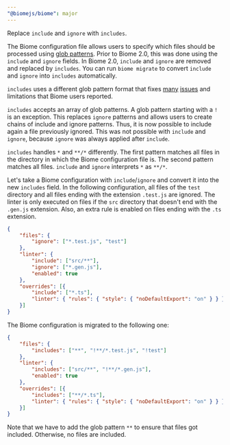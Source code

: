 ```yaml
---
"@biomejs/biome": major
---
```


Replace `include` and `ignore` with `includes`.

The Biome configuration file allows users to specify which files should be processed using [glob patterns](https://en.wikipedia.org/wiki/Glob_(programming)).
Prior to Biome 2.0, this was done using the `include` and `ignore` fields.
In Biome 2.0, `include` and `ignore` are removed and replaced by `includes`.
You can run `biome migrate` to convert `include` and `ignore` into `includes` automatically.

`includes` uses a different glob pattern format that fixes [many](https://github.com/biomejs/biome/issues/2421) [issues](https://github.com/biomejs/biome/issues/3345) and limitations that Biome users reported.

`includes` accepts an array of glob patterns.
A glob pattern starting with a `!` is an exception.
This replaces `ignore` patterns and allows users to create chains of include and ignore patterns.
Thus, it is now possible to include again a file previously ignored.
This was not possible with `include` and `ignore`, because `ignore` was always applied after `include`.

`includes` handles `*` and `**/*` differently.
The first pattern matches all files in the directory in which the Biome configuration file is.
The second pattern matches all files.
`include` and `ignore` interprets `*` as `**/*`.

Let's take a Biome configuration with `include`/`ignore` and convert it into the new `includes` field.
In the following configuration, all files of the `test` directory and all files ending with the extension `.test.js` are ignored.
The linter is only executed on files if the `src` directory that doesn't end with the `.gen.js` extension.
Also, an extra rule is enabled on files ending with the `.ts` extension.

```json
{
    "files": {
        "ignore": ["*.test.js", "test"]
    },
    "linter": {
        "include": ["src/**"],
        "ignore": ["*.gen.js"],
        "enabled": true
    },
    "overrides": [{
        "include": ["*.ts"],
        "linter": { "rules": { "style": { "noDefaultExport": "on" } } }
    }]
}
```

The Biome configuration is migrated to the following one:

```json
{
    "files": {
        "includes": ["**", "!**/*.test.js", "!test"]
    },
    "linter": {
        "includes": ["src/**", "!**/*.gen.js"],
        "enabled": true
    },
    "overrides": [{
        "includes": ["**/*.ts"],
        "linter": { "rules": { "style": { "noDefaultExport": "on" } } }
    }]
}
```

Note that we have to add the glob pattern `**` to ensure that files got included.
Otherwise, no files are included.
